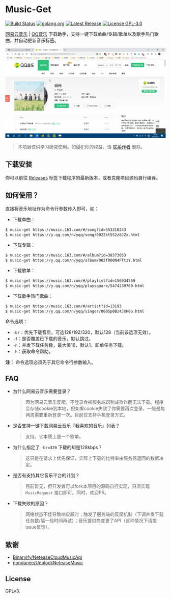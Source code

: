 # Music-Get

[![Build Status](https://travis-ci.org/winterssy/music-get.svg?branch=master)](https://travis-ci.org/winterssy/music-get)
[![golang.org](https://img.shields.io/badge/golang-1.12-blue.svg)](https://golang.org)
[![Latest Release](https://img.shields.io/github/release/winterssy/music-get.svg)](https://github.com/winterssy/music-get/releases)
[![License GPL-3.0](https://img.shields.io/github/license/winterssy/music-get.svg)](/LICENSE)

[网易云音乐](https://music.163.com) | [QQ音乐](https://y.qq.com) 下载助手，支持一键下载单曲/专辑/歌单以及歌手热门歌曲，并自动更新音乐标签。

![preview](/docs/preview.gif)

>本项目仅供学习研究使用。如侵犯你的权益，请 [联系作者](mailto:winterssy@foxmail.com) 删除。

## 下载安装

你可以前往 [Releases](https://github.com/winterssy/music-get/releases) 标签下载程序的最新版本，或者克隆项目源码自行编译。

## 如何使用？

直接将音乐地址作为命令行参数传入即可，如：

- 下载单曲：
```
$ music-get https://music.163.com/#/song?id=553310243
$ music-get https://y.qq.com/n/yqq/song/002Zkt5S2z8JZx.html
```

- 下载专辑：
```
$ music-get https://music.163.com/#/album?id=38373053
$ music-get https://y.qq.com/n/yqq/album/002fRO0N4FftzY.html
```

- 下载歌单：
```
$ music-get https://music.163.com/#/playlist?id=156934569
$ music-get https://y.qq.com/n/yqq/playsquare/5474239760.html
```

- 下载歌手热门歌曲：
```
$ music-get https://music.163.com/#/artist?id=13193
$ music-get https://y.qq.com/n/yqq/singer/000Sp0Bz4JXH0o.html
```

命令选项：
- `-br`：优先下载音质，可选128/192/320，默认128（当前该选项无效）。
- `-f`：是否覆盖已下载的音乐，默认跳过。
- `-n`：并发下载任务数，最大值16，默认1，即单任务下载。
- `-h`：获取命令帮助。

**注：** 命令选项必须先于其它命令行参数输入。

## FAQ

- 为什么网易云音乐需要登录？

  > 因为网易云音乐反爬，不登录会被服务端识别成欺诈而无法下载。程序会存储cookie到本地，但如果cookie失效了你需要再次登录，一般是每两周需要重新登录一次。目前仅支持手机登录方式。

- 是否支持一键下载网易云音乐『我喜欢的音乐』列表？

  > 支持。它本质上是一个歌单。

- 为什么指定了 `-br=320` 下载的却是128kbps？

  > 这只是在请求上优先保证，实际上下载的比特率由服务器返回的数据决定。

- 是否有支持其它音乐平台的计划？

  > 目前暂无，但开发者可以fork本项目的源码自行实现，只须实现 `MusicRequest` 接口即可。同时，欢迎PR。

- 下载失败的原因？

  > 网络状态不佳导致响应超时；触发了服务端的反爬机制（下调并发下载任务数/隔一段时间再试）；音乐提供商变更了API（这种情况下请提issue反馈）。

## 致谢

- [Binaryify/NeteaseCloudMusicApi](https://github.com/Binaryify/NeteaseCloudMusicApi)
- [nondanee/UnblockNeteaseMusic](https://github.com/nondanee/UnblockNeteaseMusic)


## License

GPLv3.
